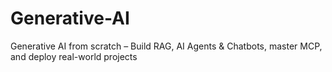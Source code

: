 # Generative-AI
Generative AI from scratch – Build RAG, AI Agents &amp; Chatbots, master MCP, and deploy real-world projects
